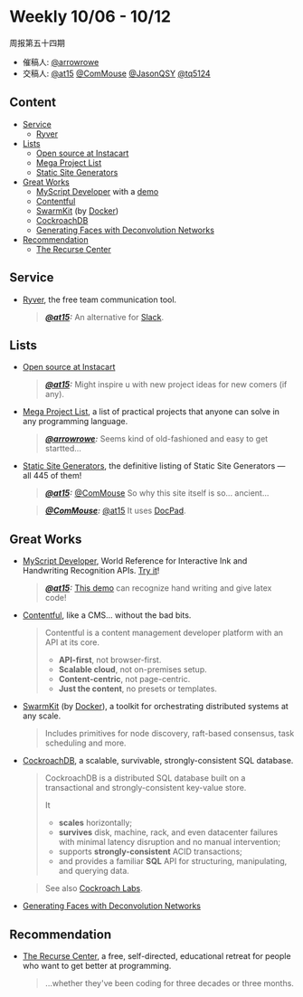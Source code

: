 # Weekly 10/06 - 10/12

周报第五十四期

- 催稿人:
  [@arrowrowe][mie]
- 交稿人:
  [@at15][at15]
  [@ComMouse][dou]
  [@JasonQSY][qsy]
  [@tq5124][tq]

[at15]: https://github.com/at15
[mie]: https://github.com/arrowrowe
[dou]: https://github.com/ComMouse
[qsy]: https://github.com/JasonQSY
[tq]: https://github.com/tq5124

## Content

- [Service](#user-content-service)
  - [Ryver](https://ryver.com/)
- [Lists](#user-content-lists)
  - [Open source at Instacart](https://www.instacart.com/opensource)
  - [Mega Project List](https://github.com/karan/Projects)
  - [Static Site Generators](https://staticsitegenerators.net/)
- [Great Works](#user-content-great-works)
  - [MyScript Developer](https://dev.myscript.com/) with a [demo](https://webdemo.myscript.com/views/math.html)
  - [Contentful](https://www.contentful.com/)
  - [SwarmKit](https://github.com/docker/swarmkit) (by [Docker](https://github.com/docker))
  - [CockroachDB](https://github.com/cockroachdb/cockroach)
  - [Generating Faces with Deconvolution Networks](https://github.com/zo7/deconvfaces)
- [Recommendation](#user-content-great-recommendation)
  - [The Recurse Center](https://www.recurse.com/)

## Service

- [Ryver](https://ryver.com/), the free team communication tool.

  > ___[@at15][at15]:___ An alternative for [Slack](https://slack.com/).

## Lists

- [Open source at Instacart](https://www.instacart.com/opensource)

  > ___[@at15][at15]:___ Might inspire u with new project ideas for new comers (if any).
- [Mega Project List](https://github.com/karan/Projects), a list of practical projects that anyone can solve in any programming language.

  > ___[@arrowrowe][mie]:___ Seems kind of old-fashioned and easy to get startted...
- [Static Site Generators](https://staticsitegenerators.net/), the definitive listing of Static Site Generators — all 445 of them!

  > ___[@at15][at15]:___ [@ComMouse][dou] So why this site itself is so... ancient...

  > ___[@ComMouse][dou]:___ [@at15][at15] It uses [DocPad](http://docpad.org/).

## Great Works

- [MyScript Developer](https://dev.myscript.com/), World Reference for Interactive Ink and Handwriting Recognition APIs. [Try it](https://webdemo.myscript.com/views/math.html)!

  > ___[@at15][at15]:___ [This demo](https://webdemo.myscript.com/views/math.html) can recognize hand writing and give latex code!
- [Contentful](https://www.contentful.com/), like a CMS... without the bad bits.

  > Contentful is a content management developer platform with an API at its core.
  >
  > - __API-first__, not browser-first.
  > - __Scalable cloud__, not on-premises setup.
  > - __Content-centric__, not page-centric.
  > - __Just the content__, no presets or templates.
- [SwarmKit](https://github.com/docker/swarmkit) (by [Docker](https://github.com/docker)), a toolkit for orchestrating distributed systems at any scale.

  > Includes primitives for node discovery, raft-based consensus, task scheduling and more.
- [CockroachDB](https://github.com/cockroachdb/cockroach), a scalable, survivable, strongly-consistent SQL database.

  > CockroachDB is a distributed SQL database built on a transactional and strongly-consistent key-value store.
  >
  > It
  > - **scales** horizontally;
  > - **survives** disk, machine, rack, and even datacenter failures with minimal latency disruption and no manual intervention;
  > - supports **strongly-consistent** ACID transactions;
  > - and provides a familiar **SQL** API for structuring, manipulating, and querying data.

  > See also [Cockroach Labs](https://www.cockroachlabs.com/).
- [Generating Faces with Deconvolution Networks](https://github.com/zo7/deconvfaces)

## Recommendation

- [The Recurse Center](https://www.recurse.com/), a free, self-directed, educational retreat for people who want to get better at programming.

  > ...whether they've been coding for three decades or three months.

